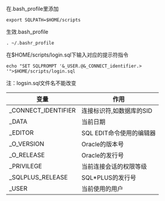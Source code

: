 在.bash_profile里添加

```shell
export SQLPATH=$HOME/scripts
```

生效.bash_profile

```shell
. ~/.bashr_profile
```

在$HOME/scripts/login.sql下输入对应的提示符指令

```shell
echo "SET SQLPROMPT '&_USER.@&_CONNECT_identifier.> '">$HOME/scripts/login.sql
```

注：logsin.sql文件名不能改变

| 变量                | 作用                     |
| ------------------- | ------------------------ |
| _CONNECT_IDENTIFIER | 连接标识符,如数据库的SID |
| _DATA               | 当前日期                 |
| _EDITOR             | SQL EDIT命令使用的编辑器 |
| _O_VERSION          | Oracle的版本号           |
| _O_RELEASE          | Oracle的发行号           |
| _PRIVILEGE          | 当前连接会话的权限等级   |
| _SQLPLUS_RELEASE    | SQL*PLUS的发行号         |
| _USER               | 当前使用的用户           |

